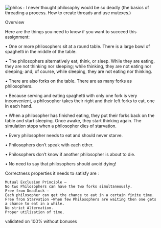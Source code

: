 ![philos](https://user-images.githubusercontent.com/73430903/175942780-45cb88c3-840a-42dd-95b0-a54515ffc317.png)
:
I never thought philosophy would be so deadly (the basics of threading a process.
How to create threads and use mutexes.)

Overview

Here are the things you need to know if you want to succeed this assignment:

• One or more philosophers sit at a round table.
There is a large bowl of spaghetti in the middle of the table.

• The philosophers alternatively eat, think, or sleep.
While they are eating, they are not thinking nor sleeping;
while thinking, they are not eating nor sleeping;
and, of course, while sleeping, they are not eating nor thinking.

• There are also forks on the table. There are as many forks as philosophers.

• Because serving and eating spaghetti with only one fork is very inconvenient, a
philosopher takes their right and their left forks to eat, one in each hand.

• When a philosopher has finished eating, they put their forks back on the table and
start sleeping. Once awake, they start thinking again. The simulation stops when
a philosopher dies of starvation.

• Every philosopher needs to eat and should never starve.

• Philosophers don’t speak with each other.

• Philosophers don’t know if another philosopher is about to die.

• No need to say that philosophers should avoid dying!

Correctness properties it needs to satisfy are :

    Mutual Exclusion Principle –
    No two Philosophers can have the two forks simultaneously.
    Free from Deadlock –
    Each philosopher can get the chance to eat in a certain finite time.
    Free from Starvation –When few Philosophers are waiting then one gets a chance to eat in a while.
    No strict Alternation.
    Proper utilization of time.

validated on 100% without bonuses
